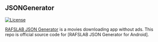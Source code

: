 ## JSONGenerator

[![License](http://img.shields.io/badge/License-Apache%202.0-blue.svg?style=flat-square)](http://www.apache.org/licenses/LICENSE-2.0)

[RAFSLAB JSON Generator](https://github.com/rafslab/JSONGenerator) is a movies downloading app without ads. This repo is official source code for [RAFSLAB JSON Generator for Android].
